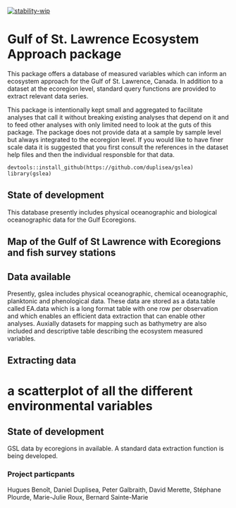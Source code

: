 [![stability-wip](https://img.shields.io/badge/stability-work_in_progress-lightgrey.svg)](https://github.com/orangemug/stability-badges)

Gulf of St. Lawrence Ecosystem Approach package
===============================================

This package offers a database of measured variables which can inform an
ecosystem approach for the Gulf of St. Lawrence, Canada. In addition to
a dataset at the ecoregion level, standard query functions are provided
to extract relevant data series.

This package is intentionally kept small and aggregated to facilitate
analyses that call it without breaking existing analyses that depend on
it and to feed other analyses with only limited need to look at the guts
of this package. The package does not provide data at a sample by sample
level but always integrated to the ecoregion level. If you would like to
have finer scale data it is suggested that you first consult the
references in the dataset help files and then the individual responsble
for that data.

    devtools::install_github(https://github.com/duplisea/gslea)
    library(gslea)

State of development
--------------------

This database presently includes physical oceanographic and biological
oceanographic data for the Gulf Ecoregions.

Map of the Gulf of St Lawrence with Ecoregions and fish survey stations
-----------------------------------------------------------------------

Data available
--------------

Presently, gslea includes physical oceanographic, chemical
oceanographic, planktonic and phenological data. These data are stored
as a data.table called EA.data which is a long format table with one row
per observation and which enables an efficient data extraction that can
enable other analyses. Auxially datasets for mapping such as bathymetry
are also included and descriptive table describing the ecosystem
measured variables.

Extracting data
---------------

a scatterplot of all the different environmental variables
==========================================================

State of development
--------------------

GSL data by ecoregions in available. A standard data extraction function
is being developed.

### Project particpants

Hugues Benoît, Daniel Duplisea, Peter Galbraith, David Merette, Stéphane
Plourde, Marie-Julie Roux, Bernard Sainte-Marie
